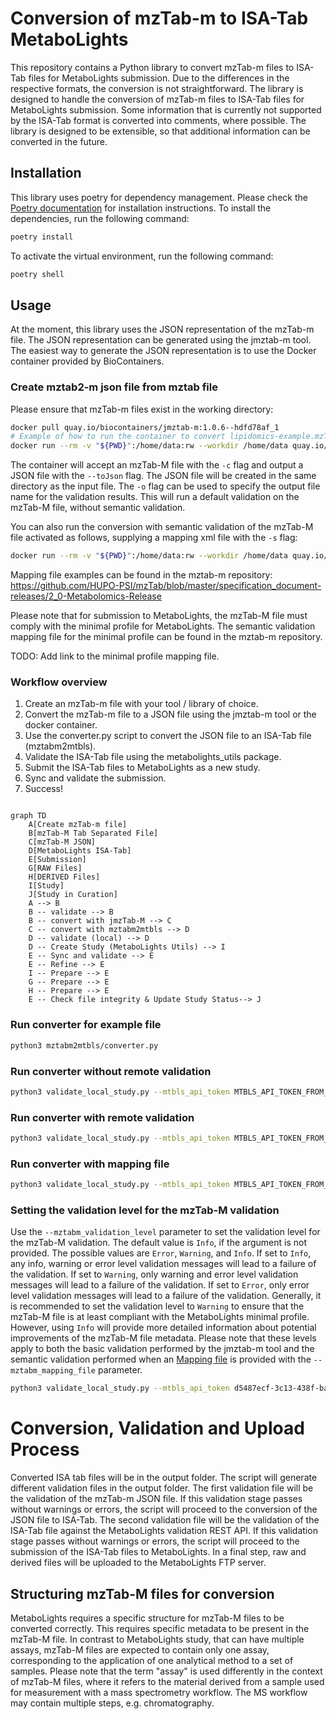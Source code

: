 # Conversion of mzTab-m to ISA-Tab MetaboLights

This repository contains a Python library to convert mzTab-m files to ISA-Tab files for MetaboLights submission.
Due to the differences in the respective formats, the conversion is not straightforward. The library is designed to handle the conversion of mzTab-m files to ISA-Tab files for MetaboLights submission. Some information that is currently not supported by the ISA-Tab format is converted into comments, where possible. The library is designed to be extensible, so that additional information can be converted in the future.

## Installation

This library uses poetry for dependency management. Please check the [Poetry documentation](https://python-poetry.org/docs/) for installation instructions.
To install the dependencies, run the following command:

```bash
poetry install
```

To activate the virtual environment, run the following command:

```bash
poetry shell
```

## Usage

At the moment, this library uses the JSON representation of the mzTab-m file. The JSON representation can be generated using the jmztab-m tool. The easiest way to generate the JSON representation is to use the Docker container provided by BioContainers.

### Create mztab2-m json file from mztab file

Please ensure that mzTab-m files exist in the working directory:

```bash
docker pull quay.io/biocontainers/jmztab-m:1.0.6--hdfd78af_1
# Example of how to run the container to convert lipidomics-example.mzTab file on current working directory to lipidomics-example.mzTab.json file
docker run --rm -v "${PWD}":/home/data:rw --workdir /home/data quay.io/biocontainers/jmztab-m:1.0.6--hdfd78af_1 jmztab-m -c "/home/data/lipidomics-example.mzTab" --toJson -o "/home/data/validation.txt"
```

The container will accept an mzTab-M file with the `-c` flag and output a JSON file with the `--toJson` flag. The JSON file will be created in the same directory as the input file. The `-o` flag can be used to specify the output file name for the validation results. This will run a default validation on the mzTab-M file, without semantic validation. 

You can also run the conversion with semantic validation of the mzTab-M file activated as follows, supplying a mapping xml file with the `-s` flag:

```bash
docker run --rm -v "${PWD}":/home/data:rw --workdir /home/data quay.io/biocontainers/jmztab-m:1.0.6--hdfd78af_1 jmztab-m -c "/home/data/lipidomics-example.mzTab" --toJson -o "/home/data/validation.txt" -s /home/data/mappingFile.xml
```

Mapping file examples can be found in the mztab-m repository: https://github.com/HUPO-PSI/mzTab/blob/master/specification_document-releases/2_0-Metabolomics-Release 

Please note that for submission to MetaboLights, the mzTab-M file must comply with the minimal profile for MetaboLights. The semantic validation mapping file for the minimal profile can be found in the mztab-m repository.

TODO: Add link to the minimal profile mapping file.

### Workflow overview

1. Create an mzTab-m file with your tool / library of choice.
2. Convert the mzTab-m file to a JSON file using the jmztab-m tool or the docker container.
3. Use the converter.py script to convert the JSON file to an ISA-Tab file (mztabm2mtbls).
4. Validate the ISA-Tab file using the metabolights_utils package.
5. Submit the ISA-Tab files to MetaboLights as a new study.
6. Sync and validate the submission.
7. Success!

```mermaid
    
graph TD
    A[Create mzTab-m file]
    B[mzTab-M Tab Separated File]
    C[mzTab-M JSON]
    D[MetaboLights ISA-Tab]
    E[Submission]
    G[RAW Files]
    H[DERIVED Files]
    I[Study]
    J[Study in Curation]
    A --> B
    B -- validate --> B
    B -- convert with jmzTab-M --> C
    C -- convert with mztabm2mtbls --> D
    D -- validate (local) --> D
    D -- Create Study (MetaboLights Utils) --> I
    E -- Sync and validate --> E 
    E -- Refine --> E
    I -- Prepare --> E
    G -- Prepare --> E
    H -- Prepare --> E
    E -- Check file integrity & Update Study Status--> J

```

### Run converter for example file

```bash
python3 mztabm2mtbls/converter.py
```

### Run converter without remote validation

```bash
python3 validate_local_study.py --mtbls_api_token MTBLS_API_TOKEN_FROM_YOUR_PROFILE --mtbls_provisional_study_id MTBLS263 --base_study_path submission_validation_test/ --mtbls_remote_validation False
```

### Run converter with remote validation

```bash
python3 validate_local_study.py --mtbls_api_token MTBLS_API_TOKEN_FROM_YOUR_PROFILE --mtbls_provisional_study_id MTBLS263 --base_study_path submission_validation_test/ --mtbls_remote_validation True
```

### Run converter with mapping file

```bash
python3 validate_local_study.py --mtbls_api_token MTBLS_API_TOKEN_FROM_YOUR_PROFILE --mtbls_provisional_study_id MTBLS263 --base_study_path submission_validation_test/ --mztabm_mapping_file /home/nilshoffmann/Projects/github.com/HUPO-PSI/mztab/specification_document-releases/2_0-Metabolomics-Release/mzTab_2_0-M_mapping.xml
```

### Setting the validation level for the mzTab-M validation

Use the `--mztabm_validation_level` parameter to set the validation level for the mzTab-M validation. The default value is `Info`, if the argument is not provided. The possible values are `Error`, `Warning`, and `Info`. If set to `Info`, any info, warning or error level validation messages will lead to a failure of the validation. If set to `Warning`, only warning and error level validation messages will lead to a failure of the validation. If set to `Error`, only error level validation messages will lead to a failure of the validation. Generally, it is recommended to set the validation level to `Warning` to ensure that the mzTab-M file is at least compliant with the MetaboLights minimal profile. However, using `Info` will provide more detailed information about potential improvements of the mzTab-M file metadata. Please note that these levels apply to both the basic validation performed by the jmztab-m tool and the semantic validation performed when an [Mapping file](https://github.com/HUPO-PSI/mzTab/blob/master/specification_document-releases/2_0-Metabolomics-Release/mzTab_2_0-M_mapping.xml) is provided with the `--mztabm_mapping_file` parameter.

```bash
python3 validate_local_study.py --mtbls_api_token d5487ecf-3c13-438f-ba10-a21daa0baea3 --mtbls_provisional_study_id MTBLS263 --base_study_path submission_validation_test/ --mtbls_remote_validation False --mztabm_mapping_file submission_validation_test/MTBLS263/mzTab_2_0-M_mapping.xml --mztabm_validation_level Error --mtbls_remote_validation True
```

# Conversion, Validation and Upload Process

Converted ISA tab files will be in the output folder.
The script will generate different validation files in the output folder. 
The first validation file will be the validation of the mzTab-m JSON file. If this validation stage passes without warnings or errors, the script will proceed to the conversion of the JSON file to ISA-Tab. The second validation file will be the validation of the ISA-Tab file against the MetaboLights validation REST API. If this validation stage passes without warnings or errors, the script will proceed to the submission of the ISA-Tab files to MetaboLights.
In a final step, raw and derived files will be uploaded to the MetaboLights FTP server.

## Structuring mzTab-M files for conversion

MetaboLights requires a specific structure for mzTab-M files to be converted correctly. This requires specific metadata to be present in the mzTab-M file. In contrast to MetaboLights study, that can have multiple assays, mzTab-M files are expected to contain only one assay, corresponding to the application of one analytical method to a set of samples. Please note that the term "assay" is used differently in the context of mzTab-M files, where it refers to the material derived from a sample used for measurement with a mass spectrometry workflow. The MS workflow may contain multiple steps, e.g. chromatography.